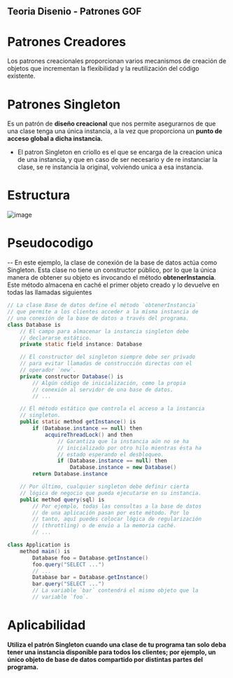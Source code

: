 ## Teoria Disenio - Patrones GOF

# Patrones Creadores 

Los patrones creacionales proporcionan varios mecanismos de creación de objetos que incrementan la flexibilidad y la reutilización del código existente.

# Patrones Singleton 

Es un patrón de **diseño creacional** que nos permite asegurarnos de que una clase tenga una única instancia, a la vez que proporciona un **punto de acceso global a dicha instancia.**

- El patron Singleton en criollo es el que se encarga de la creacion unica de una instancia, y que en caso de ser necesario y de re instanciar la clase, se re instancia la original, volviendo unica a esa instancia.

# Estructura 

![image](https://github.com/user-attachments/assets/e67dadec-5cf7-44c0-90af-d157ccb47ff9)


# Pseudocodigo 

-- En este ejemplo, la clase de conexión de la base de datos actúa como Singleton. Esta clase no tiene un constructor público, por lo que la única manera de obtener su objeto es invocando el método **obtenerInstancia**. Este método almacena en caché el primer objeto creado y lo devuelve en todas las llamadas siguientes

```java
// La clase Base de datos define el método `obtenerInstancia`
// que permite a los clientes acceder a la misma instancia de
// una conexión de la base de datos a través del programa.
class Database is
    // El campo para almacenar la instancia singleton debe
    // declararse estático.
    private static field instance: Database

    // El constructor del singleton siempre debe ser privado
    // para evitar llamadas de construcción directas con el
    // operador `new`.
    private constructor Database() is
        // Algún código de inicialización, como la propia
        // conexión al servidor de una base de datos.
        // ...

    // El método estático que controla el acceso a la instancia
    // singleton.
    public static method getInstance() is
        if (Database.instance == null) then
            acquireThreadLock() and then
                // Garantiza que la instancia aún no se ha
                // inicializado por otro hilo mientras ésta ha
                // estado esperando el desbloqueo.
                if (Database.instance == null) then
                    Database.instance = new Database()
        return Database.instance

    // Por último, cualquier singleton debe definir cierta
    // lógica de negocio que pueda ejecutarse en su instancia.
    public method query(sql) is
        // Por ejemplo, todas las consultas a la base de datos
        // de una aplicación pasan por este método. Por lo
        // tanto, aquí puedes colocar lógica de regularización
        // (throttling) o de envío a la memoria caché.
        // ...

class Application is
    method main() is
        Database foo = Database.getInstance()
        foo.query("SELECT ...")
        // ...
        Database bar = Database.getInstance()
        bar.query("SELECT ...")
        // La variable `bar` contendrá el mismo objeto que la
        // variable `foo`.
```

# Aplicabilidad 

 **Utiliza el patrón Singleton cuando una clase de tu programa tan solo deba tener una instancia disponible para todos los clientes; por ejemplo, un único objeto de base de datos compartido por distintas partes del programa.**
